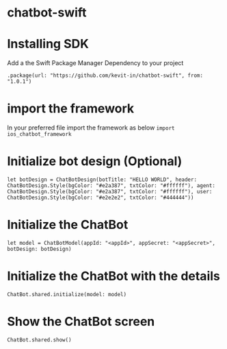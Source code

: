 # chatbot-swift

# Installing SDK
Add a the Swift Package Manager Dependency to your project

```
.package(url: "https://github.com/kevit-in/chatbot-swift", from: "1.0.1")
```

# import the framework
In your preferred file import the framework as below
```import ios_chatbot_framework```
 
# Initialize bot design (Optional)
```let botDesign = ChatBotDesign(botTitle: "HELLO WORLD", header: ChatBotDesign.Style(bgColor: "#e2a387", txtColor: "#ffffff"), agent: ChatBotDesign.Style(bgColor: "#e2a387", txtColor: "#ffffff"), user: ChatBotDesign.Style(bgColor: "#e2e2e2", txtColor: "#444444"))```
        
# Initialize the ChatBot 
```let model = ChatBotModel(appId: "<appId>", appSecret: "<appSecret>", botDesign: botDesign)```



# Initialize the ChatBot with the details 
```ChatBot.shared.initialize(model: model)```


# Show the ChatBot screen
```ChatBot.shared.show()```
